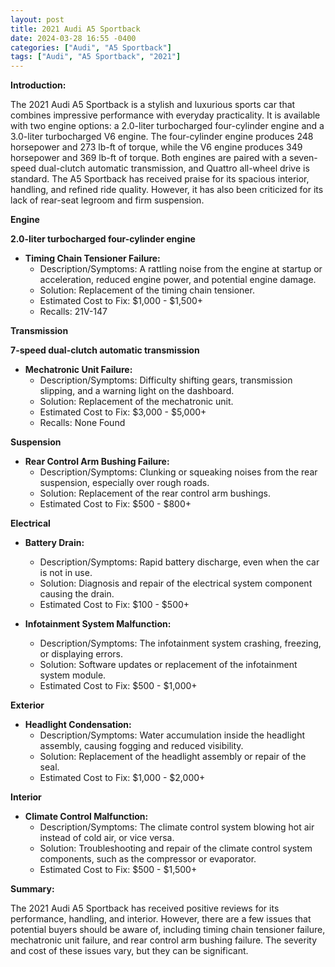 ```yaml
---
layout: post
title: 2021 Audi A5 Sportback
date: 2024-03-28 16:55 -0400
categories: ["Audi", "A5 Sportback"]
tags: ["Audi", "A5 Sportback", "2021"]
---
```

**Introduction:**

The 2021 Audi A5 Sportback is a stylish and luxurious sports car that combines impressive performance with everyday practicality. It is available with two engine options: a 2.0-liter turbocharged four-cylinder engine and a 3.0-liter turbocharged V6 engine. The four-cylinder engine produces 248 horsepower and 273 lb-ft of torque, while the V6 engine produces 349 horsepower and 369 lb-ft of torque. Both engines are paired with a seven-speed dual-clutch automatic transmission, and Quattro all-wheel drive is standard. The A5 Sportback has received praise for its spacious interior, handling, and refined ride quality. However, it has also been criticized for its lack of rear-seat legroom and firm suspension.

**Engine**

**2.0-liter turbocharged four-cylinder engine**

* **Timing Chain Tensioner Failure:**
    * Description/Symptoms: A rattling noise from the engine at startup or acceleration, reduced engine power, and potential engine damage.
    * Solution: Replacement of the timing chain tensioner.
    * Estimated Cost to Fix: $1,000 - $1,500+
    * Recalls: 21V-147

**Transmission**

**7-speed dual-clutch automatic transmission**

* **Mechatronic Unit Failure:**
    * Description/Symptoms: Difficulty shifting gears, transmission slipping, and a warning light on the dashboard.
    * Solution: Replacement of the mechatronic unit.
    * Estimated Cost to Fix: $3,000 - $5,000+
    * Recalls: None Found

**Suspension**

* **Rear Control Arm Bushing Failure:**
    * Description/Symptoms: Clunking or squeaking noises from the rear suspension, especially over rough roads.
    * Solution: Replacement of the rear control arm bushings.
    * Estimated Cost to Fix: $500 - $800+

**Electrical**

* **Battery Drain:**
    * Description/Symptoms: Rapid battery discharge, even when the car is not in use.
    * Solution: Diagnosis and repair of the electrical system component causing the drain.
    * Estimated Cost to Fix: $100 - $500+

* **Infotainment System Malfunction:**
    * Description/Symptoms: The infotainment system crashing, freezing, or displaying errors.
    * Solution: Software updates or replacement of the infotainment system module.
    * Estimated Cost to Fix: $500 - $1,000+

**Exterior**

* **Headlight Condensation:**
    * Description/Symptoms: Water accumulation inside the headlight assembly, causing fogging and reduced visibility.
    * Solution: Replacement of the headlight assembly or repair of the seal.
    * Estimated Cost to Fix: $1,000 - $2,000+

**Interior**

* **Climate Control Malfunction:**
    * Description/Symptoms: The climate control system blowing hot air instead of cold air, or vice versa.
    * Solution: Troubleshooting and repair of the climate control system components, such as the compressor or evaporator.
    * Estimated Cost to Fix: $500 - $1,500+

**Summary:**

The 2021 Audi A5 Sportback has received positive reviews for its performance, handling, and interior. However, there are a few issues that potential buyers should be aware of, including timing chain tensioner failure, mechatronic unit failure, and rear control arm bushing failure. The severity and cost of these issues vary, but they can be significant.

